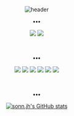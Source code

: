 <div align="center">

![header](https://capsule-render.vercel.app/api?type=transparent&color=C6F7E9&height=100&section=header&text=sonn.jh&fontSize=65&fontColor=424242&desc=%23%20Developer&descSize=16&descAlignY=15)

<p align="center"><b>•••</b></p>
<p align="center">
<a href="https://gitlab.com/sonnjh"><img src="https://img.shields.io/badge/GitLab-Repository-C6F7E9?style=for-the-badge&logo=GitLab&logoColor=C6F7E9"/></a>
<a href="https://github.com/sonnjh"><img src="https://img.shields.io/badge/Notion-Portfolio-C6F7E9?style=for-the-badge&logo=notion&logoColor=C6F7E9"/></a>
</p>

<br>
<p align="center"><b>•••</b></p>
<p align="center">
<img src="https://img.shields.io/badge/Java-C6F7E9.svg?style=for-the-badge&logo=Java&logoColor=555555"/>
<img src="https://img.shields.io/badge/Spring-C6F7E9.svg?style=for-the-badge&logo=SpringBoot&logoColor=555555"/>
<img src="https://img.shields.io/badge/MySQL-C6F7E9.svg?style=for-the-badge&logo=MySQL&logoColor=555555"/>
<img src="https://img.shields.io/badge/JavaScript-555555.svg?style=for-the-badge&logo=JavaScript&logoColor=C6F7E9"/>
<img src="https://img.shields.io/badge/jQuery-555555.svg?style=for-the-badge&logo=jQuery&logoColor=C6F7E9"/>
<img src="https://img.shields.io/badge/Vue.js-555555.svg?style=for-the-badge&logo=Vue.js&logoColor=C6F7E9"/>
</p>

<br>
<p align="center"><b>•••</b></p>
  
[![sonn.jh's GitHub stats](https://github-readme-stats.vercel.app/api?username=sonnjh&show_icons=true&title_color=42C9A8&text_color=555555&icon_color=42C9A8&hide_border=true&count_private=true)](https://github.com/anuraghazra/github-readme-stats)
  
</div>
